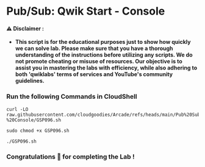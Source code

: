#  Pub/Sub: Qwik Start - Console


#### ⚠️ Disclaimer :
- **This script is for the educational purposes just to show how quickly we can solve lab. Please make sure that you have a thorough understanding of the instructions before utilizing any scripts. We do not promote cheating or  misuse of resources. Our objective is to assist you in mastering the labs with efficiency, while also adhering to both 'qwiklabs' terms of services and YouTube's community guidelines.**

### Run the following Commands in CloudShell 

```
curl -LO raw.githubusercontent.com/cloudgoodies/Arcade/refs/heads/main/Pub%20Sub%3A%20Qwik%20Start%20-%20Console/GSP096.sh

sudo chmod +x GSP096.sh

./GSP096.sh
```

### Congratulations 🎉 for completing the Lab !
